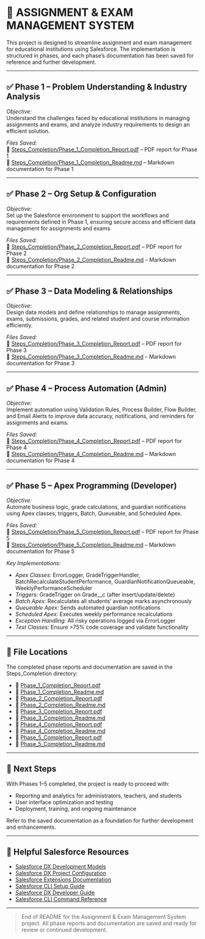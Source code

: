 # 📘 ASSIGNMENT & EXAM MANAGEMENT SYSTEM

This project is designed to streamline assignment and exam management for educational institutions using Salesforce. The implementation is structured in phases, and each phase’s documentation has been saved for reference and further development.

---

## ✅ Phase 1 – Problem Understanding & Industry Analysis

*Objective:*  
Understand the challenges faced by educational institutions in managing assignments and exams, and analyze industry requirements to design an efficient solution.

*Files Saved:*  
📂 [Steps_Completion/Phase_1_Completion_Report.pdf](Steps_Completion/Phase_1_Completion_Report.pdf) – PDF report for Phase 1  
📂 [Steps_Completion/Phase_1_Completion_Readme.md](Steps_Completion/Phase_1_Completion_Readme.md) – Markdown documentation for Phase 1  

---

## ✅ Phase 2 – Org Setup & Configuration

*Objective:*  
Set up the Salesforce environment to support the workflows and requirements defined in Phase 1, ensuring secure access and efficient data management for assignments and exams.

*Files Saved:*  
📂 [Steps_Completion/Phase_2_Completion_Report.pdf](Steps_Completion/Phase_2_Completion_Report.pdf) – PDF report for Phase 2  
📂 [Steps_Completion/Phase_2_Completion_Readme.md](Steps_Completion/Phase_2_Completion_Readme.md) – Markdown documentation for Phase 2  

---

## ✅ Phase 3 – Data Modeling & Relationships

*Objective:*  
Design data models and define relationships to manage assignments, exams, submissions, grades, and related student and course information efficiently.

*Files Saved:*  
📂 [Steps_Completion/Phase_3_Completion_Report.pdf](Steps_Completion/Phase_3_Completion_Report.pdf) – PDF report for Phase 3  
📂 [Steps_Completion/Phase_3_Completion_Readme.md](Steps_Completion/Phase_3_Completion_Readme.md) – Markdown documentation for Phase 3  

---

## ✅ Phase 4 – Process Automation (Admin)

*Objective:*  
Implement automation using Validation Rules, Process Builder, Flow Builder, and Email Alerts to improve data accuracy, notifications, and reminders for assignments and exams.

*Files Saved:*  
📂 [Steps_Completion/Phase_4_Completion_Report.pdf](Steps_Completion/Phase_4_Completion_Report.pdf) – PDF report for Phase 4  
📂 [Steps_Completion/Phase_4_Completion_Readme.md](Steps_Completion/Phase_4_Completion_Readme.md) – Markdown documentation for Phase 4  

---

## ✅ Phase 5 – Apex Programming (Developer)

*Objective:*  
Automate business logic, grade calculations, and guardian notifications using Apex classes, triggers, Batch, Queueable, and Scheduled Apex.

*Files Saved:*  
📂 [Steps_Completion/Phase_5_Completion_Report.pdf](Steps_Completion/Phase_5_Completion_Report.pdf) – PDF report for Phase 5  
📂 [Steps_Completion/Phase_5_Completion_Readme.md](Steps_Completion/Phase_5_Completion_Readme.md) – Markdown documentation for Phase 5  

*Key Implementations:*  
- *Apex Classes:* ErrorLogger, GradeTriggerHandler, BatchRecalculateStudentPerformance, GuardianNotificationQueueable, WeeklyPerformanceScheduler  
- *Triggers:* GradeTrigger on Grade__c (after insert/update/delete)  
- *Batch Apex:* Recalculates all students’ average marks asynchronously  
- *Queueable Apex:* Sends automated guardian notifications  
- *Scheduled Apex:* Executes weekly performance recalculations  
- *Exception Handling:* All risky operations logged via ErrorLogger  
- *Test Classes:* Ensure >75% code coverage and validate functionality  

---

## 📂 File Locations

The completed phase reports and documentation are saved in the Steps_Completion directory:

- 📂 [Phase_1_Completion_Report.pdf](Steps_Completion/Phase_1_Completion_Report.pdf)  
- 📂 [Phase_1_Completion_Readme.md](Steps_Completion/Phase_1_Completion_Readme.md)  
- 📂 [Phase_2_Completion_Report.pdf](Steps_Completion/Phase_2_Completion_Report.pdf)  
- 📂 [Phase_2_Completion_Readme.md](Steps_Completion/Phase_2_Completion_Readme.md)  
- 📂 [Phase_3_Completion_Report.pdf](Steps_Completion/Phase_3_Completion_Report.pdf)  
- 📂 [Phase_3_Completion_Readme.md](Steps_Completion/Phase_3_Completion_Readme.md)  
- 📂 [Phase_4_Completion_Report.pdf](Steps_Completion/Phase_4_Completion_Report.pdf)  
- 📂 [Phase_4_Completion_Readme.md](Steps_Completion/Phase_4_Completion_Readme.md)  
- 📂 [Phase_5_Completion_Report.pdf](Steps_Completion/Phase_5_Completion_Report.pdf)  
- 📂 [Phase_5_Completion_Readme.md](Steps_Completion/Phase_5_Completion_Readme.md)  

---

## 📌 Next Steps

With Phases 1–5 completed, the project is ready to proceed with:

- Reporting and analytics for administrators, teachers, and students  
- User interface optimization and testing  
- Deployment, training, and ongoing maintenance  

Refer to the saved documentation as a foundation for further development and enhancements.

---

## 🔗 Helpful Salesforce Resources

- [Salesforce DX Development Models](https://developer.salesforce.com/tools/vscode/en/user-guide/development-models)  
- [Salesforce DX Project Configuration](https://developer.salesforce.com/docs/atlas.en-us.sfdx_dev.meta/sfdx_dev/sfdx_dev_ws_config.htm)  
- [Salesforce Extensions Documentation](https://developer.salesforce.com/tools/vscode/)  
- [Salesforce CLI Setup Guide](https://developer.salesforce.com/docs/atlas.en-us.sfdx_setup.meta/sfdx_setup/sfdx_setup_intro.htm)  
- [Salesforce DX Developer Guide](https://developer.salesforce.com/docs/atlas.en-us.sfdx_dev.meta/sfdx_dev/sfdx_dev_intro.htm)  
- [Salesforce CLI Command Reference](https://developer.salesforce.com/docs/atlas.en-us.sfdx_cli_reference.meta/sfdx_cli_reference/cli_reference.htm)  

---

> End of README for the Assignment & Exam Management System project. All phase reports and documentation are saved and ready for review or continued development.